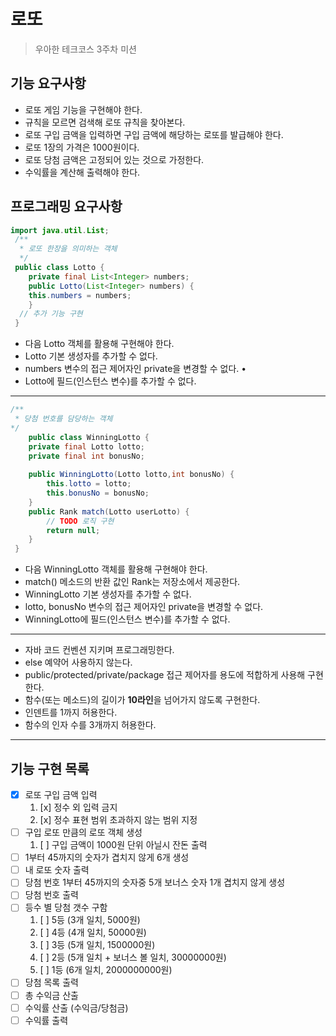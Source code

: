 로또
===
>우아한 테크코스 3주차 미션

기능 요구사항
---
* 로또 게임 기능을 구현해야 한다. 
* 규칙을 모르면 검색해 로또 규칙을 찾아본다.
* 로또 구입 금액을 입력하면 구입 금액에 해당하는 로또를 발급해야 한다.
* 로또 1장의 가격은 1000원이다.
* 로또 당첨 금액은 고정되어 있는 것으로 가정한다.
* 수익률을 계산해 출력해야 한다.

프로그래밍 요구사항
---


```java
import java.util.List;
 /**
  * 로또 한장을 의미하는 객체
  */
 public class Lotto {
    private final List<Integer> numbers;
    public Lotto(List<Integer> numbers) {
    this.numbers = numbers;
    }
  // 추가 기능 구현
 }
```
* 다음 Lotto 객체를 활용해 구현해야 한다.
* Lotto 기본 생성자를 추가할 수 없다.
* numbers 변수의 접근 제어자인 private을 변경할 수 없다. •
* Lotto에 필드(인스턴스 변수)를 추가할 수 없다.
---
```java
/**
 * 당첨 번호를 담당하는 객체
*/
    public class WinningLotto {     
    private final Lotto lotto;
    private final int bonusNo;
    
    public WinningLotto(Lotto lotto,int bonusNo) {  
        this.lotto = lotto;
        this.bonusNo = bonusNo;
    }
    public Rank match(Lotto userLotto) {
        // TODO 로직 구현
        return null;
    }
 }
```
* 다음 WinningLotto 객체를 활용해 구현해야 한다.
* match() 메소드의 반환 값인 Rank는 저장소에서 제공한다. 
* WinningLotto 기본 생성자를 추가할 수 없다.
* lotto, bonusNo 변수의 접근 제어자인 private을 변경할 수 없다. 
* WinningLotto에 필드(인스턴스 변수)를 추가할 수 없다.

---

* 자바 코드 컨벤션 지키며 프로그래밍한다.
* else 예약어 사용하지 않는다.
* public/protected/private/package 접근 제어자를 용도에 적합하게 사용해 구현한다.
* 함수(또는 메소드)의 길이가 **10라인**을 넘어가지 않도록 구현한다.
* 인덴트를 1까지 허용한다.
* 함수의 인자 수를 3개까지 허용한다.
---
기능 구현 목록
---
* [x] 로또 구입 금액 입력
    1. [x] 정수 외 입력 금지
    2. [x] 정수 표현 범위 초과하지 않는 범위 지정
* [ ] 구입 로또 만큼의 로또 객체 생성
    1. [ ] 구입 금액이 1000원 단위 아닐시 잔돈 출력
* [ ] 1부터 45까지의 숫자가 겹치지 않게 6개 생성
* [ ] 내 로또 숫자 출력
* [ ] 당첨 번호 1부터 45까지의 숫자중 5개 보너스 숫자 1개 겹치지 않게 생성
* [ ] 당첨 번호 출력
* [ ] 등수 별 당첨 갯수 구함
    1. [ ] 5등 (3개 일치, 5000원)
    2. [ ] 4등 (4개 일치, 50000원)
    3. [ ] 3등 (5개 일치, 1500000원)
    4. [ ] 2등 (5개 일치 + 보너스 볼 일치, 30000000원)
    5. [ ] 1등 (6개 일치, 2000000000원)
* [ ] 당첨 목록 출력
* [ ] 총 수익금 산출
* [ ] 수익률 산출 (수익금/당첨금)
* [ ] 수익률 출력